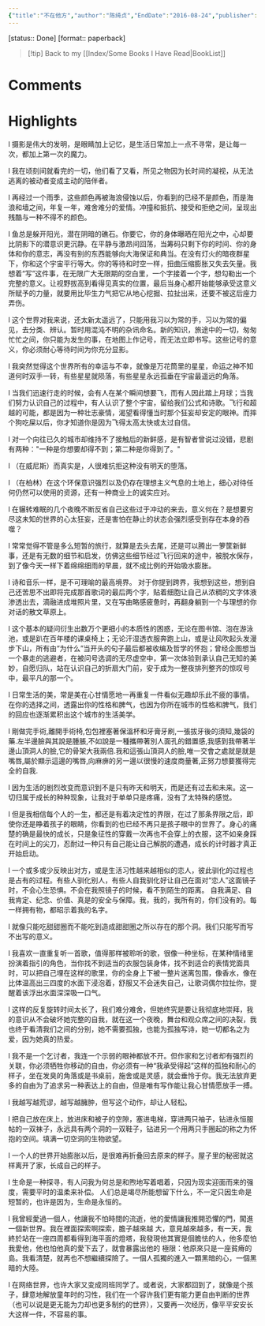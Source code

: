 ```yaml
---
{"title":"不在他方","author":"陈绮贞","EndDate":"2016-08-24","publisher":null,"dg-publish":true,"permalink":"/BookNotes/不在他方/","dgPassFrontmatter":true,"noteIcon":""}
---
```


[status:: Done]
[format:: paperback]

>[!tip] Back to my [[Index/Some Books I Have Read\|BookList]]

# Comments

# Highlights

l  摄影是伟大的发明，是眼睛加上记忆，是生活日常加上一点不寻常，是让每一次，都加上第一次的魔力。

l  我在顷刻间就看完的一切，他们看了又看，所见之物因为长时间的凝视，从无法逃离的被动者变成主动的陪伴者。

l  再经过一个雨季，这些颜色再被海浪侵蚀以后，你看到的已经不是颜色，而是海浪和墙之间，年复一年，难舍难分的爱情。冲撞和抵抗、接受和拒绝之间，呈现出残酷与一种不得不的颜色。

l  鱼总是躲开阳光，潜在阴暗的礁石。你要它，你的身体曝晒在阳光之中，心却要比阴影下的潜意识更沉静。在平静与激昂间回荡，当筹码只剩下你的时间、你的身体和你的意志，再没有别的东西能够向大海保证和典当。在没有灯火的暗夜群星下，你和这个宇宙平行等大。你的等待和时空一样，扭曲压缩膨胀又失去矢量。我想着“写”这件事，在无限广大无限期的空白里，一个字接着一个字，想勾勒出一个完整的意义。让视野拔高到看得见真实的位置，最后当身心都开始能够承受这意义所赋予的力量，就要用比毕生力气把它从地心挖掘、拉扯出来，还要不被这后座力弄伤。

l  这个世界对我来说，还太新太遥远了，只能用我习以为常的手，习以为常的偏见，去分类、辨认。暂时用混沌不明的杂讯命名。新的知识，旅途中的一切，匆匆忙忙之间，你只能为发生的事，在地图上作记号，而无法立即书写。这些记号的意义，你必须耐心等待时间为你充分显影。

l  我突然觉得这个世界所有的幸运与不幸，就像是万花筒里的星星，命运之神不知道何时双手一转，有些星星就陨落，有些星星永远孤垂在宇宙最遥远的角落。

l  当我们迅速行走的时候，会有人在某个瞬间想要飞，而有人因此踏上月球；当我们努力认识自己的过程中，有人认识了整个宇宙，留给我们公式和诗歌。飞行和超越的可能，都是因为一种壮志豪情，渴望看得懂当时那个狂妄却安定的眼神。而摔个狗吃屎以后，你才知道你是因为飞得太高太快或太过自信。

l  对一个向往已久的城市却维持不了接触后的新鲜感，是有智者曾说过没错，悲剧有两种："一种是你想要却得不到；第二种是你得到了。"

l  （在威尼斯）而真实是，人很难抗拒这种没有明天的堕落。

l  （在柏林）在这个环保意识强烈以及仍存在理想主义气息的土地上，细心对待任何仍然可以使用的资源，还有一种商业上的诚实应对。

l  在辗转难眠的几个夜晚不断反省自己这些过于冲动的来去，意义何在？是想要穷尽这未知的世界的心太狂妄，还是害怕在静止的状态会强烈感受到存在本身的吞噬？

l  常常觉得不管是多么短暂的旅行，就算是去头去尾，还是可以腾出一箩筐新鲜事，还是有无数的细节和启发，仿佛这些细节经过飞行回来的途中，被脱水保存，到了像今天一样下着绵绵细雨的早晨，就不成比例的开始吸水膨胀。

l  诗和音乐一样，是不可理喻的最高境界。 对于你提到跨界，我想到这些，想到自己还苦思不出即将完成那首歌词的最后两个字，贴着细胞让自己从浓稠的文字体液渗透出去，滴融进成堆照片里，又在写曲略感疲惫时，再翻身躺到一个与理想的你对话的散文草原上。

l  这个基本的疑问衍生出数万个更细小的本质性的困惑，无论在图书馆、泡在游泳池，或是趴在百年楼的课桌椅上；无论汗湿透衣服奔跑上山，或是让风吹起头发漫步下山，所有由“为什么”当开头的句子最后都被收编及哲学的怀抱；曾经企图想当一个暴走的逃避者，在被问号选调的无尽虚空中，第一次体验到承认自己无知的美妙，自愿归队，站在认识自己的折扇大门前，安于成为一整夜排列整齐的惊叹号中，最平凡的那一个。

l  日常生活的美，常是美在心甘情愿地一再重复一件看似无趣却乐此不疲的事情。在你的选择之间，透露出你的性格和脾气，也因为你所在城市的性格和脾气，我们的回应也逐渐累积出这个城市的生活美学。

l  剛做完手術,離開手術椅,包包裡塞著保溫杯和牙膏牙刷,一張拔牙後的須知,幾袋的藥.左半邊臉與其說是腫脹,不如說是一種攜帶著別人面孔的錯置感,我感到我帶著半邊山頂洞人的臉,它的骨架大我兩倍.我和這張山頂洞人的臉,唯一交會之處就是就是嘴唇,屬於顯示這邊的嘴唇,向麻痹的另一邊以很慢的速度商量著,正努力想要獲得完全的自我.

l  因为生活的剧烈改变而意识到不是只有昨天和明天，而是还有过去和未来。这一切归属于成长的种种现象，让我对于单单只是疼痛，没有了太特殊的感觉。

l  但是我相信每个人的一生，都还是有着决定性的界限，在过了那条界限之后，即使你还是睁着孩子的眼睛，你看到的也已经不再只是孩子眼中的世界了。身心的痛楚的确是最快的成长，只是象征性的穿戴一次再也不会穿上的衣服，这不如亲身踩在时间上的尖刀，忍耐过一种只有自己能让自己解脱的遭遇，成长的计时器才真正开始启动。

l  一个或多或少反映出对方，或是生活习性越来越相似的恋人，彼此驯化的过程也是占有的过程。有些人驯化别人，有些人自我驯化好让自己在面对“恋人”这面镜子时，不会心生恐惧。不会在我照镜子的时候，看不到陌生的距离。 自我满足、自我肯定、纪念、价值、真是的安全与保障。我，我的，我所有的，你们没有的。每一样拥有物，都昭示着我的名字。

l  就像只能吃甜甜圈而不能吃到造成甜甜圈之所以存在的那个洞。我们只能写而写不出写的意义。

l  我喜欢一直重复听一首歌，值得那样被聆听的歌，很像一种坐标，在某种情绪里扮演着指引的角色，当你找不到适当的衣服包装身体，找不到适合的表情党面具时，可以把自己埋在这样的歌里，你的全身上下被一整片迷离包围，像香水，像在比体温高出三四度的水面下浸泡着，舒服又不会迷失自己，让歌词偶尔拉扯你，提醒着该浮出水面深深吸一口气。

l  这样的反复旋转时间太长了，我们难分难舍，但她终究是要让我彻底地崇拜，我的意识从不会破坏她完整的自我，就在这一个夜晚，舞台和观众席之间的决裂，我也终于看清我们之间的分别，她不需要孤独，也能为孤独写诗，她一切都名之为爱，因为她真的热爱。

l  我不是一个乞讨者，我连一个示弱的眼神都放不开。但作家和乞讨者却有强烈的关联，你必须牺牲你移动的自由，你必须有一种“我承受得起”这样的孤独和耐心的样子，坐在发臭的角落或是书桌前，施舍或是灵感，就会垂怜于你。我无法放弃更多的自由为了追求另一种表达上的自由，但是唯有写作能让我心甘情愿放手一搏。

l  我越写越荒谬，越写越臃肿，但写这个动作，却让人轻松。

l  把自己放在床上，放进床和被子的空隙，塞进电梯，穿进两只袖子，钻进永恒服帖的一双袜子，永远具有两个洞的一双鞋子，钻进另一个用两只手圈起的称之为怀抱的空间。填满一切空洞的生物欲望。

l  一个人的世界开始膨胀以后，是很难再折叠回去原来的样子。屋子里的秘密就这样离开了家，长成自己的样子。

l  生命是一种探寻，有人问我为何总是和煦地写着唱着，只因为现实迎面而来的强度，需要平时的温柔来补偿。 人们总是竭尽所能想留下什么，不一定只因生命是短暂的，也许是因为，生命是永恒的。

l  我曾經愛過一個人，他讓我不怕時間的流逝，他的愛情讓我推開恐懼的門，闖進一個新世界。我在裡面探索啊探索，膽子越來越 大，意見越來越多，有一天，我終於站在一座四周都看得到海平面的燈塔，我發現他其實是個膽怯的人，他多麼怕我愛他，他也怕他真的愛下去了，就會暴露出他的 極限：他原來只是一座貧瘠的島。我看清楚，就再也不想繼續探險了。一個人孤獨的進入一顆黑暗的心，一個黑暗的大陸。

l  在网络世界，也许大家又变成同班同学了。或者说，大家都回到了，就像是个孩子，肆意地解放童年时的习性，我们在一个容许我们更有能力更自由判断的世界（也可以说是更无能为力却也更多制约的世界），又要再一次经历，像平平安安长大这样一件，不容易的事。
 
